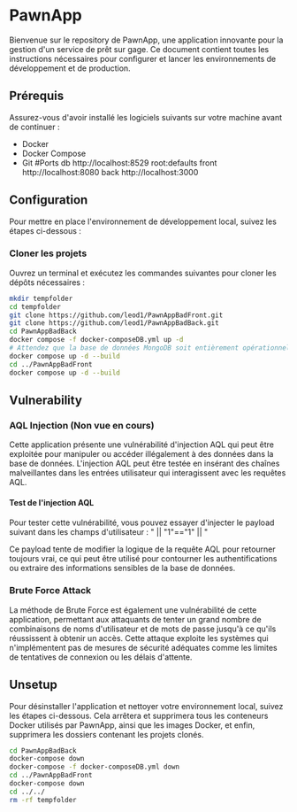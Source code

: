 # PawnApp

Bienvenue sur le repository de PawnApp, une application innovante pour la gestion d'un service de prêt sur gage. Ce document contient toutes les instructions nécessaires pour configurer et lancer les environnements de développement et de production.

## Prérequis

Assurez-vous d'avoir installé les logiciels suivants sur votre machine avant de continuer :

- Docker
- Docker Compose
- Git
#Ports
db http://localhost:8529  root:defaults
front http://localhost:8080
back http://localhost:3000

## Configuration

Pour mettre en place l'environnement de développement local, suivez les étapes ci-dessous :

### Cloner les projets

Ouvrez un terminal et exécutez les commandes suivantes pour cloner les dépôts nécessaires :

```bash
mkdir tempfolder
cd tempfolder
git clone https://github.com/leod1/PawnAppBadFront.git
git clone https://github.com/leod1/PawnAppBadBack.git
cd PawnAppBadBack
docker compose -f docker-composeDB.yml up -d
# Attendez que la base de données MongoDB soit entièrement opérationnelle avant de continuer
docker compose up -d --build
cd ../PawnAppBadFront
docker compose up -d --build
```

## Vulnerability

### AQL Injection (Non vue en cours)

Cette application présente une vulnérabilité d'injection AQL qui peut être exploitée pour manipuler ou accéder illégalement à des données dans la base de données. L'injection AQL peut être testée en insérant des chaînes malveillantes dans les entrées utilisateur qui interagissent avec les requêtes AQL.

#### Test de l'injection AQL

Pour tester cette vulnérabilité, vous pouvez essayer d'injecter le payload suivant dans les champs d'utilisateur : " || "1"=="1" || "

Ce payload tente de modifier la logique de la requête AQL pour retourner toujours vrai, ce qui peut être utilisé pour contourner les authentifications ou extraire des informations sensibles de la base de données.

### Brute Force Attack

La méthode de Brute Force est également une vulnérabilité de cette application, permettant aux attaquants de tenter un grand nombre de combinaisons de noms d'utilisateur et de mots de passe jusqu'à ce qu'ils réussissent à obtenir un accès. Cette attaque exploite les systèmes qui n'implémentent pas de mesures de sécurité adéquates comme les limites de tentatives de connexion ou les délais d'attente.


## Unsetup

Pour désinstaller l'application et nettoyer votre environnement local, suivez les étapes ci-dessous. Cela arrêtera et supprimera tous les conteneurs Docker utilisés par PawnApp, ainsi que les images Docker, et enfin, supprimera les dossiers contenant les projets clonés.
```bash
cd PawnAppBadBack
docker-compose down
docker-compose -f docker-composeDB.yml down
cd ../PawnAppBadFront
docker-compose down
cd ../../
rm -rf tempfolder
```